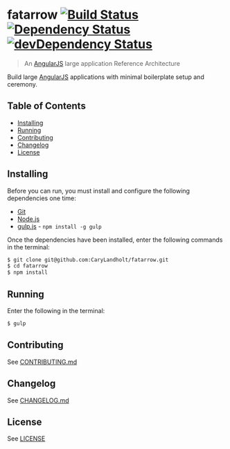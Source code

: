 # fatarrow [![Build Status][build-image]][build-url] [![Dependency Status][dependencies-image]][dependencies-url] [![devDependency Status][dev-dependencies-image]][dev-dependencies-url]
> An [AngularJS](http://angularjs.org/) large application Reference Architecture

Build large [AngularJS](http://angularjs.org/) applications with minimal boilerplate setup and ceremony.


## Table of Contents
* [Installing](#installing)
* [Running](#running)
* [Contributing](#contributing)
* [Changelog](#changelog)
* [License](#license)


## Installing
Before you can run, you must install and configure the following dependencies one time:

* [Git](http://git-scm.com/)
* [Node.js](http://nodejs.org/)
* [gulp.js](http://gulpjs.com/) - `npm install -g gulp`

Once the dependencies have been installed, enter the following commands in the terminal:
```bash
$ git clone git@github.com:CaryLandholt/fatarrow.git
$ cd fatarrow
$ npm install
```


## Running
Enter the following in the terminal:
```bash
$ gulp
```


## Contributing
See [CONTRIBUTING.md](CONTRIBUTING.md)


## Changelog
See [CHANGELOG.md](CHANGELOG.md)


## License
See [LICENSE](LICENSE)


[build-image]:            https://secure.travis-ci.org/CaryLandholt/fatarrow.svg
[build-url]:              http://travis-ci.org/CaryLandholt/fatarrow

[dependencies-image]:     https://david-dm.org/CaryLandholt/fatarrow.svg?theme=shields.io
[dependencies-url]:       https://david-dm.org/CaryLandholt/fatarrow

[dev-dependencies-image]: https://david-dm.org/CaryLandholt/fatarrow/dev-status.svg?theme=shields.io
[dev-dependencies-url]:   https://david-dm.org/CaryLandholt/fatarrow#info=devDependencies